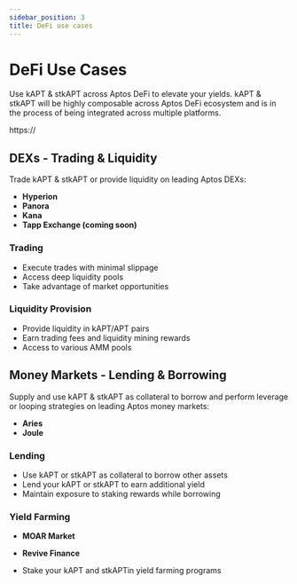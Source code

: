 ```yaml
---
sidebar_position: 3
title: DeFi use cases
---
```


# DeFi Use Cases

Use kAPT & stkAPT across Aptos DeFi to elevate your yields. kAPT & stkAPT will be highly composable across Aptos DeFi ecosystem and is in the process of being integrated across multiple platforms.

https://

## DEXs - Trading & Liquidity

Trade kAPT & stkAPT or provide liquidity on leading Aptos DEXs:

- **Hyperion**
- **Panora**
- **Kana**
- **Tapp Exchange (coming soon)**

### Trading

- Execute trades with minimal slippage
- Access deep liquidity pools
- Take advantage of market opportunities

### Liquidity Provision

- Provide liquidity in kAPT/APT pairs
- Earn trading fees and liquidity mining rewards
- Access to various AMM pools

## Money Markets - Lending & Borrowing

Supply and use kAPT & stkAPT as collateral to borrow and perform leverage or looping strategies on leading Aptos money markets:

- **Aries**
- **Joule**

### Lending

- Use kAPT or stkAPT as collateral to borrow other assets
- Lend your kAPT or stkAPT to earn additional yield
- Maintain exposure to staking rewards while borrowing

### Yield Farming

- **MOAR Market**
- **Revive Finance**

- Stake your kAPT and stkAPTin yield farming programs
